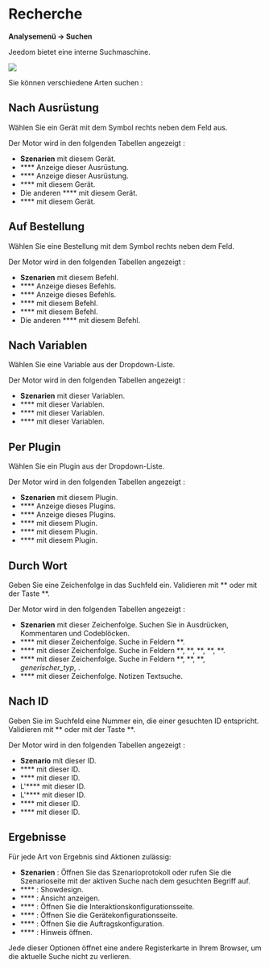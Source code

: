 # Recherche
**Analysemenü → Suchen**

Jeedom bietet eine interne Suchmaschine.

![](./images/search_intro.gif)

Sie können verschiedene Arten suchen :

## Nach Ausrüstung

Wählen Sie ein Gerät mit dem Symbol rechts neben dem Feld aus.

Der Motor wird in den folgenden Tabellen angezeigt :

-  **Szenarien** mit diesem Gerät.
-  **** Anzeige dieser Ausrüstung.
-  **** Anzeige dieser Ausrüstung.
-  **** mit diesem Gerät.
- Die anderen **** mit diesem Gerät.
-  **** mit diesem Gerät.

## Auf Bestellung

Wählen Sie eine Bestellung mit dem Symbol rechts neben dem Feld.

Der Motor wird in den folgenden Tabellen angezeigt :

-  **Szenarien** mit diesem Befehl.
-  **** Anzeige dieses Befehls.
-  **** Anzeige dieses Befehls.
-  **** mit diesem Befehl.
-  **** mit diesem Befehl.
- Die anderen **** mit diesem Befehl.

## Nach Variablen

Wählen Sie eine Variable aus der Dropdown-Liste.

Der Motor wird in den folgenden Tabellen angezeigt :

-  **Szenarien** mit dieser Variablen.
-  **** mit dieser Variablen.
-  **** mit dieser Variablen.
-  **** mit dieser Variablen.

## Per Plugin

Wählen Sie ein Plugin aus der Dropdown-Liste.

Der Motor wird in den folgenden Tabellen angezeigt :

-  **Szenarien** mit diesem Plugin.
-  **** Anzeige dieses Plugins.
-  **** Anzeige dieses Plugins.
-  **** mit diesem Plugin.
-  **** mit diesem Plugin.
-  **** mit diesem Plugin.

## Durch Wort

Geben Sie eine Zeichenfolge in das Suchfeld ein. Validieren mit ** oder mit der Taste **.

Der Motor wird in den folgenden Tabellen angezeigt :

-  **Szenarien** mit dieser Zeichenfolge.
	Suchen Sie in Ausdrücken, Kommentaren und Codeblöcken.
-  **** mit dieser Zeichenfolge.
	Suche in Feldern **.
-  **** mit dieser Zeichenfolge.
	Suche in Feldern **, **, **, **, **.
-  **** mit dieser Zeichenfolge.
	Suche in Feldern **, **, **, *generischer_typ*, .
-  **** mit dieser Zeichenfolge.
	Notizen Textsuche.

## Nach ID

Geben Sie im Suchfeld eine Nummer ein, die einer gesuchten ID entspricht. Validieren mit ** oder mit der Taste **.

Der Motor wird in den folgenden Tabellen angezeigt :

-  **Szenario** mit dieser ID.
-  **** mit dieser ID.
-  **** mit dieser ID.
- L'**** mit dieser ID.
- L'**** mit dieser ID.
-  **** mit dieser ID.
-  **** mit dieser ID.

## Ergebnisse

Für jede Art von Ergebnis sind Aktionen zulässig:
- **Szenarien** : Öffnen Sie das Szenarioprotokoll oder rufen Sie die Szenarioseite mit der aktiven Suche nach dem gesuchten Begriff auf.
- **** : Showdesign.
- **** : Ansicht anzeigen.
- **** : Öffnen Sie die Interaktionskonfigurationsseite.
- **** : Öffnen Sie die Gerätekonfigurationsseite.
- **** : Öffnen Sie die Auftragskonfiguration.
- **** : Hinweis öffnen.

Jede dieser Optionen öffnet eine andere Registerkarte in Ihrem Browser, um die aktuelle Suche nicht zu verlieren.

